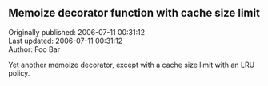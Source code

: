## Memoize decorator function with cache size limit  
Originally published: 2006-07-11 00:31:12  
Last updated: 2006-07-11 00:31:12  
Author: Foo Bar  
  
Yet another memoize decorator, except with a cache size limit with an LRU policy.